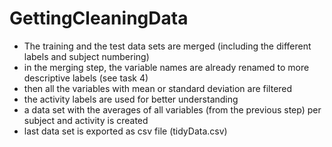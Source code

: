 # GettingCleaningData

- The training and the test data sets are merged (including the different labels and subject numbering)
- in the merging step, the variable names are already renamed to more descriptive labels (see task 4)
- then all the variables with mean or standard deviation are filtered
- the activity labels are used for better understanding
- a data set with the averages of all variables (from the previous step) per subject and activity is created
- last data set is exported as csv file (tidyData.csv)
